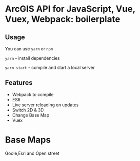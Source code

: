 # ArcGIS API for JavaScript, Vue, Vuex, Webpack: boilerplate

## Usage

You can use `yarn` or `npm`

`yarn` - install dependencies

`yarn start` - compile and start a local server

## Features

- Webpack to compile
- ES6
- Live server reloading on updates
- Switch 2D & 3D
- Change Base Map
- Vuex

# Base Maps
Goole,Esri and Open street
